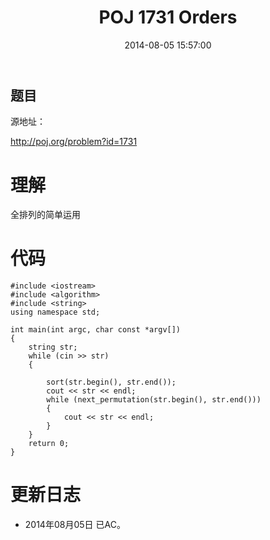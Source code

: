 ﻿---
layout: post
title: POJ 1731 Orders
date: 2014-08-05 15:57:00
categories: Exercise
toc: true
---
## 题目
源地址：

http://poj.org/problem?id=1731

# 理解
全排列的简单运用

<!-- more -->

# 代码

```
#include <iostream>
#include <algorithm>
#include <string>
using namespace std;

int main(int argc, char const *argv[])
{
    string str;
    while (cin >> str)
    {

        sort(str.begin(), str.end());
        cout << str << endl;
        while (next_permutation(str.begin(), str.end()))
        {
            cout << str << endl;
        }
    }
    return 0;
}

```

# 更新日志
- 2014年08月05日 已AC。